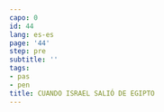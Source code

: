```yaml
---
capo: 0
id: 44
lang: es-es
page: '44'
step: pre
subtitle: ''
tags:
- pas
- pen
title: CUANDO ISRAEL SALIÓ DE EGIPTO
---
```

